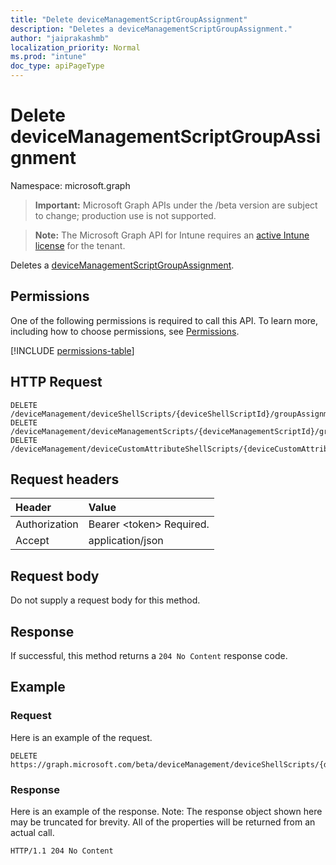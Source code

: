 ```yaml
---
title: "Delete deviceManagementScriptGroupAssignment"
description: "Deletes a deviceManagementScriptGroupAssignment."
author: "jaiprakashmb"
localization_priority: Normal
ms.prod: "intune"
doc_type: apiPageType
---
```


# Delete deviceManagementScriptGroupAssignment

Namespace: microsoft.graph

> **Important:** Microsoft Graph APIs under the /beta version are subject to change; production use is not supported.

> **Note:** The Microsoft Graph API for Intune requires an [active Intune license](https://go.microsoft.com/fwlink/?linkid=839381) for the tenant.

Deletes a [deviceManagementScriptGroupAssignment](../resources/intune-devices-devicemanagementscriptgroupassignment.md).

## Permissions
One of the following permissions is required to call this API. To learn more, including how to choose permissions, see [Permissions](/graph/permissions-reference).

<!-- { "blockType": "permissions", "name": "intune_devices_devicemanagementscriptgroupassignment_delete" } -->
[!INCLUDE [permissions-table](../includes/permissions/intune-devices-devicemanagementscriptgroupassignment-delete-permissions.md)]

## HTTP Request
<!-- {
  "blockType": "ignored"
}
-->
``` http
DELETE /deviceManagement/deviceShellScripts/{deviceShellScriptId}/groupAssignments/{deviceManagementScriptGroupAssignmentId}
DELETE /deviceManagement/deviceManagementScripts/{deviceManagementScriptId}/groupAssignments/{deviceManagementScriptGroupAssignmentId}
DELETE /deviceManagement/deviceCustomAttributeShellScripts/{deviceCustomAttributeShellScriptId}/groupAssignments/{deviceManagementScriptGroupAssignmentId}
```

## Request headers
|Header|Value|
|:---|:---|
|Authorization|Bearer &lt;token&gt; Required.|
|Accept|application/json|

## Request body
Do not supply a request body for this method.

## Response
If successful, this method returns a `204 No Content` response code.

## Example

### Request
Here is an example of the request.
``` http
DELETE https://graph.microsoft.com/beta/deviceManagement/deviceShellScripts/{deviceShellScriptId}/groupAssignments/{deviceManagementScriptGroupAssignmentId}
```

### Response
Here is an example of the response. Note: The response object shown here may be truncated for brevity. All of the properties will be returned from an actual call.
``` http
HTTP/1.1 204 No Content
```
